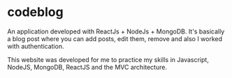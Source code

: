 # codeblog

An application developed with ReactJs + NodeJs + MongoDB. It's basically a blog post where you can add posts, edit them, remove and also I worked with authentication.

This website was developed for me to practice my skills in Javascript, NodeJS, MongoDB, ReactJS and the MVC architecture.
